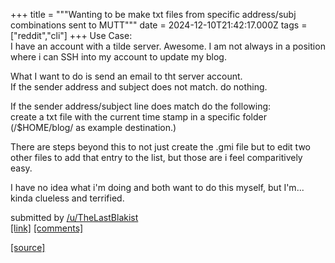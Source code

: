+++
title = """Wanting to be make txt files from specific address/subj combinations sent to MUTT"""
date = 2024-12-10T21:42:17.000Z
tags = ["reddit","cli"]
+++
Use Case:  
I have an account with a tilde server. Awesome. I am not always in a position where i can SSH into my account to update my blog.

What I want to do is send an email to tht server account.  
If the sender address and subject does not match. do nothing.

If the sender address/subject line does match do the following:  
create a txt file with the current time stamp in a specific folder (/$HOME/blog/ as example destination.)

There are steps beyond this to not just create the .gmi file but to edit two other files to add that entry to the list, but those are i feel comparitively easy.

I have no idea what i'm doing and both want to do this myself, but I'm... kinda clueless and terrified.

submitted by [/u/TheLastBlakist](https://www.reddit.com/user/TheLastBlakist)  
[\[link\]](https://www.reddit.com/r/commandline/comments/1hbd5ax/wanting_to_be_make_txt_files_from_specific/) [\[comments\]](https://www.reddit.com/r/commandline/comments/1hbd5ax/wanting_to_be_make_txt_files_from_specific/)

[[source]](https://www.reddit.com/r/commandline/comments/1hbd5ax/wanting_to_be_make_txt_files_from_specific/)
